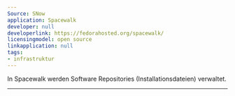 ```yaml
---
Source: SNow
application: Spacewalk
developer: null
developerlink: https://fedorahosted.org/spacewalk/
licensingmodel: open source
linkapplication: null
tags:
- infrastruktur
---
```

In Spacewalk werden Software Repositories (Installationsdateien) verwaltet.

---
